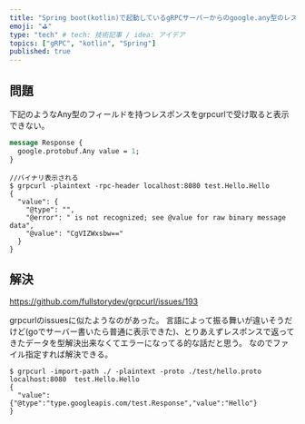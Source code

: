 ```yaml
---
title: "Spring boot(kotlin)で起動しているgRPCサーバーからのgoogle.any型のレスポンスがgrpcurlで確認できない"
emoji: "⛳"
type: "tech" # tech: 技術記事 / idea: アイデア
topics: ["gRPC", "kotlin", "Spring"]
published: true
---
```


## 問題
下記のようなAny型のフィールドを持つレスポンスをgrpcurlで受け取ると表示できない。

```protobuf
message Response {
  google.protobuf.Any value = 1;
}
```

```terminal
//バイナリ表示される
$ grpcurl -plaintext -rpc-header localhost:8080 test.Hello.Hello
{
  "value": {
    "@type": "",
    "@error": " is not recognized; see @value for raw binary message data",
    "@value": "CgVIZWxsbw=="
  }
}
```

## 解決
https://github.com/fullstorydev/grpcurl/issues/193

grpcurlのissuesに似たようなのがあった。
言語によって振る舞いが違いそうだけど(goでサーバー書いたら普通に表示できた)、とりあえずレスポンスで返ってきたデータを型解決出来なくてエラーになってる的な話だと思う。
なのでファイル指定すれば解決できる。

```terminal
$ grpcurl -import-path ./ -plaintext -proto ./test/hello.proto localhost:8080  test.Hello.Hello
{
  "value": {"@type":"type.googleapis.com/test.Response","value":"Hello"}
}
```